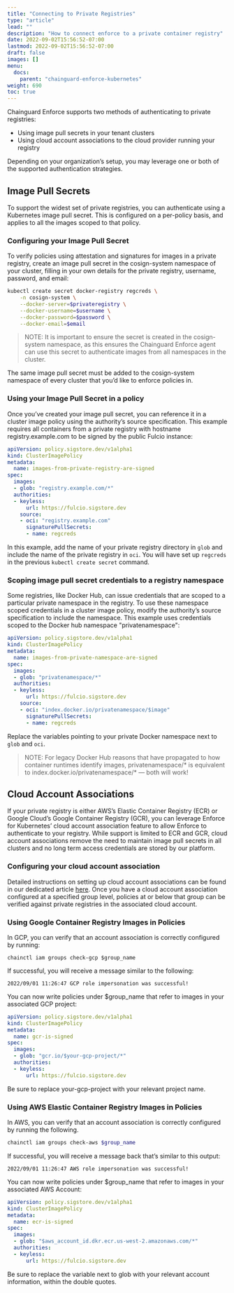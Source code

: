 ```yaml
---
title: "Connecting to Private Registries"
type: "article"
lead: ""
description: "How to connect enforce to a private container registry"
date: 2022-09-02T15:56:52-07:00
lastmod: 2022-09-02T15:56:52-07:00
draft: false
images: []
menu:
  docs:
    parent: "chainguard-enforce-kubernetes"
weight: 690
toc: true
---
```


Chainguard Enforce supports two methods of authenticating to private registries:

- Using image pull secrets in your tenant clusters
- Using cloud account associations to the cloud provider running your registry

Depending on your organization’s setup, you may leverage one or both of the
supported authentication strategies.

## Image Pull Secrets

To support the widest set of private registries, you can authenticate using a
Kubernetes image pull secret. This is configured on a per-policy basis, and
applies to all the images scoped to that policy. 

### Configuring your Image Pull Secret

To verify policies using attestation and signatures for images in a private
registry, create an image pull secret in the cosign-system namespace of your
cluster, filling in your own details for the private registry, username,
password, and email:

```sh
kubectl create secret docker-registry regcreds \
    -n cosign-system \
    --docker-server=$privateregistry \
    --docker-username=$username \
    --docker-password=$password \
    --docker-email=$email
```

> NOTE: It is important to ensure the secret is created in the cosign-system
> namespace, as this ensures the Chainguard Enforce agent can use this secret
> to authenticate images from all namespaces in the cluster.

The same image pull secret must be added to the cosign-system namespace of
every cluster that you’d like to enforce policies in.

### Using your Image Pull Secret in a policy

Once you’ve created your image pull secret, you can reference it in a cluster
image policy using the authority’s source specification. This example requires
all containers from a private registry with hostname registry.example.com to be
signed by the public Fulcio instance:

```yaml
apiVersion: policy.sigstore.dev/v1alpha1
kind: ClusterImagePolicy
metadata:
  name: images-from-private-registry-are-signed
spec:
  images:
  - glob: "registry.example.com/*"
  authorities:
  - keyless:
      url: https://fulcio.sigstore.dev
    source:
    - oci: "registry.example.com"
      signaturePullSecrets:
      - name: regcreds
```

In this example, add the name of your private registry directory in `glob` and
include the name of the private registry in `oci`. You will have set up
`regcreds` in the previous `kubectl create secret` command. 

### Scoping image pull secret credentials to a registry namespace

Some registries, like Docker Hub, can issue credentials that are scoped to a
particular private namespace in the registry. To use these namespace scoped
credentials in a cluster image policy, modify the authority’s source
specification to include the namespace. This example uses credentials scoped to
the Docker hub namespace "privatenamespace":

```yaml
apiVersion: policy.sigstore.dev/v1alpha1
kind: ClusterImagePolicy
metadata:
  name: images-from-private-namespace-are-signed
spec:
  images:
  - glob: "privatenamespace/*"
  authorities:
  - keyless:
      url: https://fulcio.sigstore.dev
    source:
    - oci: "index.docker.io/privatenamespace/$image"
      signaturePullSecrets:
      - name: regcreds
```

Replace the variables pointing to your private Docker namespace next to `glob`
and `oci`. 

> NOTE: For legacy Docker Hub reasons that have propagated to how container
> runtimes identify images, privatenamespace/* is equivalent to
> index.docker.io/privatenamespace/* — both will work!

## Cloud Account Associations

If your private registry is either AWS’s Elastic Container Registry (ECR) or
Google Cloud’s Google Container Registry (GCR), you can leverage Enforce for
Kubernetes’ cloud account association feature to allow Enforce to authenticate
to your registry. While support is limited to ECR and GCR, cloud account
associations remove the need to maintain image pull secrets in all clusters and
no long term access credentials are stored by our platform.

### Configuring your cloud account association

Detailed instructions on setting up cloud account associations can be found in
our dedicated article [here](cloud-account-associations). Once you have a
cloud account association configured at a specified group level, policies at or
below that group can be verified against private registries in the associated
cloud account. 

### Using Google Container Registry Images in Policies

In GCP, you can verify that an account association is correctly configured by
running:

```
chainctl iam groups check-gcp $group_name
```

If successful, you will receive a message similar to the following:

```
2022/09/01 11:26:47 GCP role impersonation was successful!
```

You can now write policies under $group_name that refer to images in your
associated GCP project:

```yaml
apiVersion: policy.sigstore.dev/v1alpha1
kind: ClusterImagePolicy
metadata:
  name: gcr-is-signed
spec:
  images:
  - glob: "gcr.io/$your-gcp-project/*"
  authorities:
  - keyless:
      url: https://fulcio.sigstore.dev
```

Be sure to replace your-gcp-project with your relevant project name. 

### Using AWS Elastic Container Registry Images in Policies

In AWS, you can verify that an account association is correctly configured by
running the following.

```sh
chainctl iam groups check-aws $group_name
```

If successful, you will receive a message back that’s similar to this output:

```
2022/09/01 11:26:47 AWS role impersonation was successful!
```

You can now write policies under $group_name that refer to images in your
associated AWS Account:

```yaml
apiVersion: policy.sigstore.dev/v1alpha1
kind: ClusterImagePolicy
metadata:
  name: ecr-is-signed
spec:
  images:
  - glob: "$aws_account_id.dkr.ecr.us-west-2.amazonaws.com/*"
  authorities:
  - keyless:
      url: https://fulcio.sigstore.dev
```

Be sure to replace the variable next to glob with your relevant account
information, within the double quotes.
